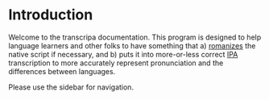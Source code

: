 # Introduction #

Welcome to the transcripa documentation. This program is designed to help language learners and other folks to have something that a) [romanizes](http://en.wikipedia.org/wiki/Romanization) the native script if necessary, and b) puts it into more-or-less correct [IPA](http://en.wikipedia.org/wiki/International_Phonetic_Alphabet) transcription to more accurately represent pronunciation and the differences between languages.

Please use the sidebar for navigation.